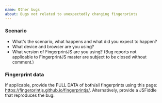 ```yaml
---
name: Other bugs
about: Bugs not related to unexpectedly changing fingerprints
---
```


<!--
BUG REPORTS NOT USING THE TEMPLATE ARE SUBJECT TO BEING CLOSED WITHOUT COMMENT.
-->

### Scenario

-   What's the scenario, what happens and what did you expect to happen?
-   What device and browser are you using?
-   What version of FingerprintJS are you using? (Bug reports not applicable to FingerprintJS master are subject to be closed without comment.)

### Fingerprint data

If applicable, provide the FULL DATA of both/all fingerprints using this page: https://fingerprintjs.github.io/fingerprintjs/.
Alternatively, provide a JSFiddle that reproduces the bug.
